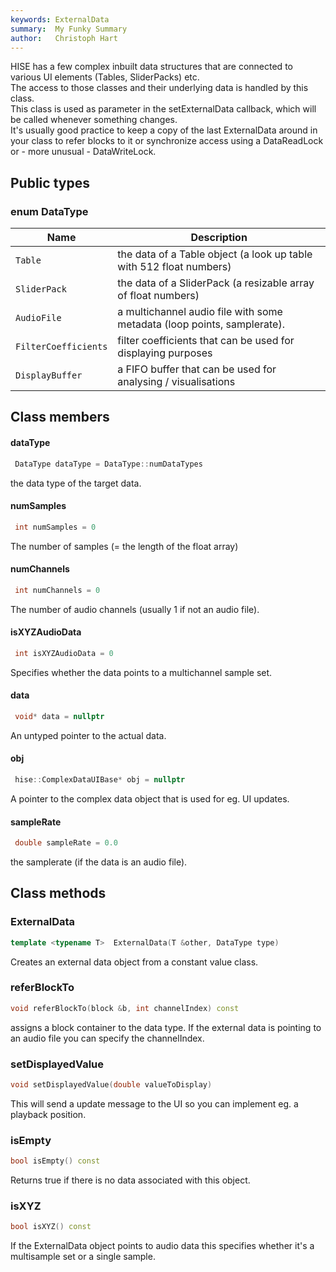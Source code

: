 ```yaml
---
keywords: ExternalData
summary:  My Funky Summary
author:   Christoph Hart
---
```


HISE has a few complex inbuilt data structures that are connected to various UI elements (Tables, SliderPacks) etc.  
The access to those classes and their underlying data is handled by this class.  
This class is used as parameter in the setExternalData callback, which will be called whenever something changes.  
It's usually good practice to keep a copy of the last ExternalData around in your class to refer blocks to it or synchronize access using a DataReadLock or - more unusual - DataWriteLock.   

## Public types
### enum DataType
| Name | Description |
| -- | ------ |
| `Table` | the data of a Table object (a look up table with 512 float numbers) |
| `SliderPack` | the data of a SliderPack (a resizable array of float numbers) |
| `AudioFile` | a multichannel audio file with some metadata (loop points, samplerate). |
| `FilterCoefficients` | filter coefficients that can be used for displaying purposes |
| `DisplayBuffer` | a FIFO buffer that can be used for analysing / visualisations |

## Class members
#### dataType
```cpp
 DataType dataType = DataType::numDataTypes
```
the data type of the target data.   
#### numSamples
```cpp
 int numSamples = 0
```
The number of samples (= the length of the float array)   
#### numChannels
```cpp
 int numChannels = 0
```
The number of audio channels (usually 1 if not an audio file).   
#### isXYZAudioData
```cpp
 int isXYZAudioData = 0
```
Specifies whether the data points to a multichannel sample set.   
#### data
```cpp
 void* data = nullptr
```
An untyped pointer to the actual data.   
#### obj
```cpp
 hise::ComplexDataUIBase* obj = nullptr
```
A pointer to the complex data object that is used for eg. UI updates.   
#### sampleRate
```cpp
 double sampleRate = 0.0
```
the samplerate (if the data is an audio file).   

## Class methods

### ExternalData

```cpp
template <typename T>  ExternalData(T &other, DataType type)
```

Creates an external data object from a constant value class.   

### referBlockTo

```cpp
void referBlockTo(block &b, int channelIndex) const
```

assigns a block container to the data type. If the external data is pointing to an audio file you can specify the channelIndex.   

### setDisplayedValue

```cpp
void setDisplayedValue(double valueToDisplay)
```

This will send a update message to the UI so you can implement eg. a playback position.   

### isEmpty

```cpp
bool isEmpty() const
```

Returns true if there is no data associated with this object.   

### isXYZ

```cpp
bool isXYZ() const
```

If the ExternalData object points to audio data this specifies whether it's a multisample set or a single sample.   
